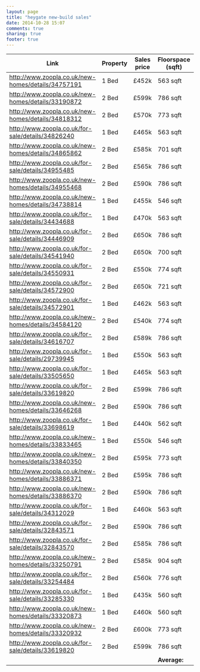 ```yaml
---
layout: page
title: "heygate new-build sales"
date: 2014-10-28 15:07
comments: true
sharing: true
footer: true
---
```



| Link | Property  | Sales price | Floorspace (sqft)  | £/sqft  |
|---|---|---|---|---|
| http://www.zoopla.co.uk/new-homes/details/34757191  | 1 Bed  | £452k  | 563 sqft | £803/sqft  |
| http://www.zoopla.co.uk/new-homes/details/33190872  | 2 Bed  | £599k  | 786 sqft  | £762/sqft   |
| http://www.zoopla.co.uk/new-homes/details/34818312  | 2 Bed  | £570k  | 773 sqft  | £737/sqft  |
| http://www.zoopla.co.uk/for-sale/details/34826240  | 1 Bed  | £465k  | 563 sqft  |  £826/sqft |
| http://www.zoopla.co.uk/new-homes/details/34865862  | 2 Bed  | £585k  | 701 sqft  | £834/sqft  |
| http://www.zoopla.co.uk/for-sale/details/34955485  | 2 Bed  | £565k  | 786 sqft  | £719/sqft  |
| http://www.zoopla.co.uk/new-homes/details/34955468  | 2 Bed  | £590k  | 786 sqft  |  £751/sqft |
| http://www.zoopla.co.uk/new-homes/details/34738814  | 1 Bed  | £455k  | 546 sqft  | £833/sqft  |
| http://www.zoopla.co.uk/for-sale/details/34434688  | 1 Bed  | £470k  | 563 sqft  | £835/sqft  |
| http://www.zoopla.co.uk/for-sale/details/34446909  | 2 Bed  | £650k  | 786 sqft  | £827/sqft  |
| http://www.zoopla.co.uk/for-sale/details/34541940  | 2 Bed  | £650k  | 700 sqft  | £929/sqft  |
| http://www.zoopla.co.uk/for-sale/details/34550931  | 2 Bed  | £550k  | 774 sqft  |  £711/sqft |
| http://www.zoopla.co.uk/for-sale/details/34572900  | 2 Bed  | £650k  | 721 sqft  |  £902/sqft |
| http://www.zoopla.co.uk/for-sale/details/34572901  | 1 Bed  | £462k  | 563 sqft  |  £821/sqft |
| http://www.zoopla.co.uk/new-homes/details/34584120  | 2 Bed  | £540k  | 774 sqft  |  £698/sqft |
| http://www.zoopla.co.uk/for-sale/details/34616707  | 2 Bed  | £589k  | 786 sqft  |  £749/sqft |
| http://www.zoopla.co.uk/for-sale/details/29739945  | 1 Bed  | £550k  | 563 sqft  |  £977/sqft |
| http://www.zoopla.co.uk/for-sale/details/33505650  | 1 Bed  | £465k  | 563 sqft  |  £826/sqft |
| http://www.zoopla.co.uk/for-sale/details/33619820  | 2 Bed  | £599k  | 786 sqft  |  £762/sqft |
| http://www.zoopla.co.uk/new-homes/details/33646268  | 2 Bed  | £590k  | 786 sqft  |  £751/sqft |
| http://www.zoopla.co.uk/for-sale/details/33698619  | 1 Bed  | £440k  | 562 sqft  |  £783/sqft |
| http://www.zoopla.co.uk/new-homes/details/33833465  | 1 Bed  | £550k  | 546 sqft  |  £1,007/sqft |
| http://www.zoopla.co.uk/new-homes/details/33840350  | 2 Bed  | £595k  | 773 sqft  |  £770/sqft |
| http://www.zoopla.co.uk/new-homes/details/33886371  | 2 Bed  | £595k  | 786 sqft  |  £757/sqft |
| http://www.zoopla.co.uk/new-homes/details/33886370  | 2 Bed  | £590k  | 786 sqft  |  £751/sqft |
| http://www.zoopla.co.uk/for-sale/details/34312029  | 1 Bed  | £460k  | 563 sqft  |  £817/sqft |
| http://www.zoopla.co.uk/for-sale/details/32843571  | 2 Bed  | £590k  | 786 sqft  |  £751/sqft |
| http://www.zoopla.co.uk/for-sale/details/32843570  | 2 Bed  | £585k  | 786 sqft  |  £744/sqft |
| http://www.zoopla.co.uk/new-homes/details/33250791  | 2 Bed  | £585k  | 904 sqft  |  £647/sqft |
| http://www.zoopla.co.uk/for-sale/details/33254484  | 2 Bed  | £560k  | 776 sqft  |  £722/sqft |
| http://www.zoopla.co.uk/for-sale/details/33285330  | 1 Bed  | £435k  | 560 sqft  |  £777/sqft |
| http://www.zoopla.co.uk/new-homes/details/33320873  | 1 Bed  | £460k  | 560 sqft  |  £821/sqft |
| http://www.zoopla.co.uk/new-homes/details/33320932  | 2 Bed  | £600k  | 773 sqft  |  £776/sqft |
| http://www.zoopla.co.uk/for-sale/details/33619820  | 2 Bed  | £599k  | 786 sqft  |  £762/sqft |
| |  |  | __Average:__ | __£792/sqft__ |
